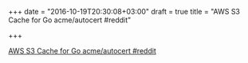+++
date = "2016-10-19T20:30:08+03:00"
draft = true
title = "AWS S3 Cache for Go acme/autocert  #reddit"

+++

<p><a href="https://t.co/MHAaT0e2YG">AWS S3 Cache for Go acme/autocert  #reddit</a></p>
